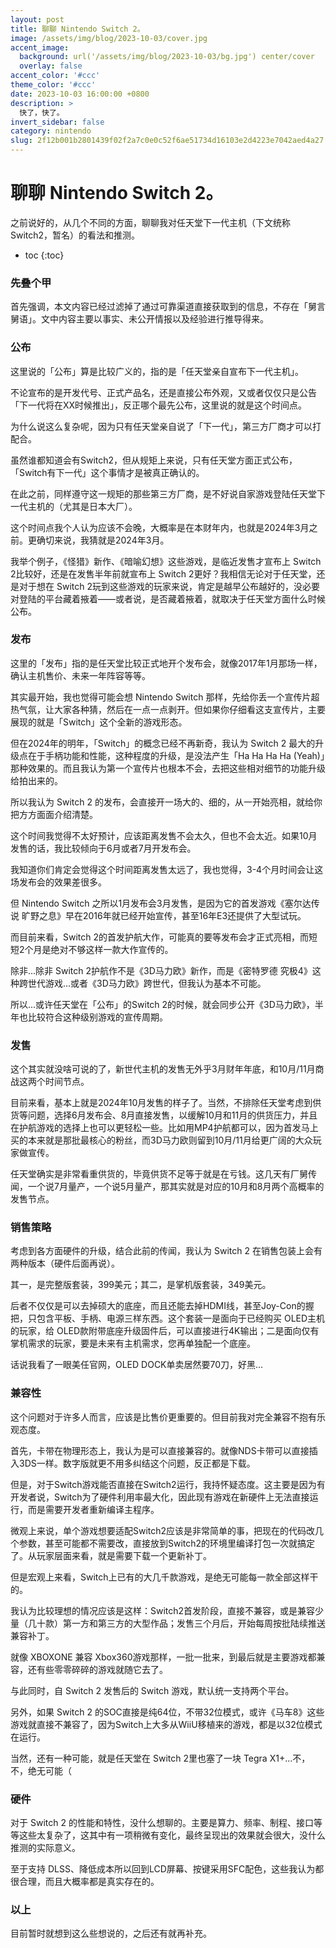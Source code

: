 ```yaml
---
layout: post
title: 聊聊 Nintendo Switch 2。
image: /assets/img/blog/2023-10-03/cover.jpg
accent_image: 
  background: url('/assets/img/blog/2023-10-03/bg.jpg') center/cover
  overlay: false
accent_color: '#ccc'
theme_color: '#ccc'
date: 2023-10-03 16:00:00 +0800
description: >
  快了，快了。
invert_sidebar: false
category: nintendo
slug: 2f12b001b2801439f02f2a7c0e0c52f6ae51734d16103e2d4223e7042aed4a27
---
```


# 聊聊 Nintendo Switch 2。

之前说好的，从几个不同的方面，聊聊我对任天堂下一代主机（下文统称Switch2，暂名）的看法和推测。

* toc
{:toc}

### 先叠个甲

首先强调，本文内容已经过滤掉了通过可靠渠道直接获取到的信息，不存在「舅言舅语」。文中内容主要以事实、未公开情报以及经验进行推导得来。

### 公布

这里说的「公布」算是比较广义的，指的是「任天堂亲自宣布下一代主机」。

不论宣布的是开发代号、正式产品名，还是直接公布外观，又或者仅仅只是公告「下一代将在XX时候推出」，反正哪个最先公布，这里说的就是这个时间点。

为什么说这么复杂呢，因为只有任天堂亲自说了「下一代」，第三方厂商才可以打配合。

虽然谁都知道会有Switch2，但从规矩上来说，只有任天堂方面正式公布，「Switch有下一代」这个事情才是被真正确认的。

在此之前，同样遵守这一规矩的那些第三方厂商，是不好说自家游戏登陆任天堂下一代主机的（尤其是日本大厂）。

这个时间点我个人认为应该不会晚，大概率是在本财年内，也就是2024年3月之前。更确切来说，我猜就是2024年3月。

我举个例子，《怪猎》新作、《暗喻幻想》这些游戏，是临近发售才宣布上 Switch 2比较好，还是在发售半年前就宣布上 Switch 2更好？我相信无论对于任天堂，还是对于想在 Switch 2玩到这些游戏的玩家来说，肯定是越早公布越好的，没必要对登陆的平台藏着掖着——或者说，是否藏着掖着，就取决于任天堂方面什么时候公布。


### 发布

这里的「发布」指的是任天堂比较正式地开个发布会，就像2017年1月那场一样，确认主机售价、未来一年阵容等等。

其实最开始，我也觉得可能会想 Nintendo Switch 那样，先给你丢一个宣传片超热气氛，让大家各种猜，然后在一点一点剥开。但如果你仔细看这支宣传片，主要展现的就是「Switch」这个全新的游戏形态。

但在2024年的明年，「Switch」的概念已经不再新奇，我认为 Switch 2 最大的升级点在于手柄功能和性能，这种程度的升级，是没法产生「Ha Ha Ha Ha (Yeah)」那种效果的。而且我认为第一个宣传片也根本不会，去把这些相对细节的功能升级给拍出来的。

所以我认为 Switch 2 的发布，会直接开一场大的、细的，从一开始亮相，就给你把方方面面介绍清楚。

这个时间我觉得不太好预计，应该距离发售不会太久，但也不会太近。如果10月发售的话，我比较倾向于6月或者7月开发布会。

我知道你们肯定会觉得这个时间距离发售太远了，我也觉得，3-4个月时间会让这场发布会的效果差很多。

但 Nintendo Switch 之所以1月发布会3月发售，是因为它的首发游戏《塞尔达传说 旷野之息》早在2016年就已经开始宣传，甚至16年E3还提供了大型试玩。

而目前来看，Switch 2的首发护航大作，可能真的要等发布会才正式亮相，而短短2个月是绝对不够这样一款大作宣传的。

除非...除非 Switch 2护航作不是《3D马力欧》新作，而是《密特罗德 究极4》这种跨世代游戏...或者《3D马力欧》跨世代，但我认为基本不可能。

所以...或许任天堂在「公布」的Switch 2的时候，就会同步公开《3D马力欧》，半年也比较符合这种级别游戏的宣传周期。


### 发售

这个其实就没啥可说的了，新世代主机的发售无外乎3月财年年底，和10月/11月商战这两个时间节点。

目前来看，基本上就是2024年10月发售的样子了。当然，不排除任天堂考虑到供货等问题，选择6月发布会、8月直接发售，以缓解10月和11月的供货压力，并且在护航游戏的选择上也可以更轻松一些。比如用MP4护航都可以，因为首发马上买的本来就是那批最核心的粉丝，而3D马力欧则留到10月/11月给更广阔的大众玩家做宣传。

任天堂确实是非常看重供货的，毕竟供货不足等于就是在亏钱。这几天有厂舅传闻，一个说7月量产，一个说5月量产，那其实就是对应的10月和8月两个高概率的发售节点。



### 销售策略

考虑到各方面硬件的升级，结合此前的传闻，我认为 Switch 2 在销售包装上会有两种版本（硬件后面再说）。

其一，是完整版套装，399美元；其二，是掌机版套装，349美元。

后者不仅仅是可以去掉硕大的底座，而且还能去掉HDMI线，甚至Joy-Con的握把，只包含平板、手柄、电源三样东西。这个套装一是面向于已经购买 OLED主机的玩家，给 OLED款附带底座升级固件后，可以直接进行4K输出；二是面向仅有掌机需求的玩家，要是未来有主机需求，您再单独配一个底座。

话说我看了一眼美任官网，OLED DOCK单卖居然要70刀，好黑...



### 兼容性

这个问题对于许多人而言，应该是比售价更重要的。但目前我对完全兼容不抱有乐观态度。

首先，卡带在物理形态上，我认为是可以直接兼容的。就像NDS卡带可以直接插入3DS一样。数字版就更不用多纠结这个问题，反正都是下载。

但是，对于Switch游戏能否直接在Switch2运行，我持怀疑态度。这主要是因为有开发者说，Switch为了硬件利用率最大化，因此现有游戏在新硬件上无法直接运行，而是需要开发者重新编译主程序。

微观上来说，单个游戏想要适配Switch2应该是非常简单的事，把现在的代码改几个参数，甚至可能都不需要改，直接放到Switch2的环境里编译打包一次就搞定了。从玩家层面来看，就是需要下载一个更新补丁。

但是宏观上来看，Switch上已有的大几千款游戏，是绝无可能每一款全部这样干的。

我认为比较理想的情况应该是这样：Switch2首发阶段，直接不兼容，或是兼容少量（几十款）第一方和第三方的大型作品；发售三个月后，开始每周按批陆续推送兼容补丁。

就像 XBOXONE 兼容 Xbox360游戏那样，一批一批来，到最后就是主要游戏都兼容，还有些零零碎碎的游戏就随它去了。

与此同时，自 Switch 2 发售后的 Switch 游戏，默认统一支持两个平台。

另外，如果 Switch 2 的SOC直接是纯64位，不带32位模式，或许《马车8》这些游戏就直接不兼容了，因为Switch上大多从WiiU移植来的游戏，都是以32位模式在运行。

当然，还有一种可能，就是任天堂在 Switch 2里也塞了一块 Tegra X1+...不，不，绝无可能（


### 硬件

对于 Switch 2 的性能和特性，没什么想聊的。主要是算力、频率、制程、接口等等这些太复杂了，这其中有一项稍微有变化，最终呈现出的效果就会很大，没什么推测的实际意义。

至于支持 DLSS、降低成本所以回到LCD屏幕、按键采用SFC配色，这些我认为都很合理，而且大概率都是真实存在的。

### 以上

目前暂时就想到这么些想说的，之后还有就再补充。





